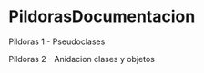 # PildorasDocumentacion

<p>Pildoras 1 - Pseudoclases </p> 
<p>Pildoras 2 - Anidacion clases y objetos</p>
